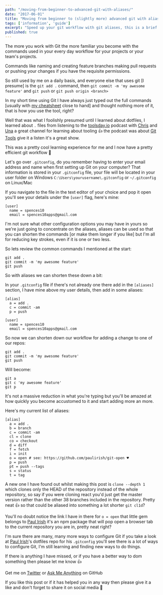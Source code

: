 ```yaml
---
path: "/moving-from-beginner-to-advanced-git-with-aliases/"
date: "2017-06-01"
title: "Moving from beginner to (slightly more) advanced git with aliases."
tags: ['information', 'guide']
excerpt: "Speed up your git workflow with git aliases, this is a brief introduction on using aliases 👌🚀👍"
published: true
---
```


The more you work with Git the more familiar you become with the commands used
in your every day workflow for your projects or your team's projects.

Commands like naming and creating feature branches making pull requests or
pushing your changes if you have the requisite permissions.

So still used by me on a daily basis, and everyone else that uses git [I
presume] is the `git add .` command, then `git commit -m 'my awesome feature'`
and `git push` or `git push origin <branch>`

In my short time using Git I have always just typed out the full commands
[usually with [my cheatsheet][git-cheatsheet] close to hand] and thought nothing
more of it, that is how you use the tool, right?

Well that was what I foolishly presumed until I learned about dotfiles, I
learned about `.` files from listening to the [toolsday.io][toolsday] podcast
with [Chris][chris] and [Una][una] a great channel for learning about tooling 👍
the podcast was about [Git Tools][git-tools] give it a listen it's a great show.

This was a pretty cool learning experience for me and I now have a pretty
efficient git workflow 🚀

Let's go over `.gitconfig`, do you remember having to enter your email address
and name when first setting up Git on your computer? That information is stored
in your `.gitconfig` file, your file will be located in your user folder on
Windows `C:\Users\yourusername\.gitconfig` or `~/.gitconfig` on Linux/Mac

If you navigate to the file in the text editor of your choice and pop it open
you'll see your details under the `[user]` flag, here's mine:

```shell
[user]
  name = spences10
  email = spences10apps@gmail.com
```

I'm not sure what other configuration options you may have in yours so we're
just going to concentrate on the aliases, aliases can be used so that you can
shorten the commands [or make them longer if you like] but I'm all for reducing
key strokes, even if it is one or two less.

So lets review the common commands I mentioned at the start:

```shell
git add .
git commit -m 'my awesome feature'
git push
```

So with aliases we can shorten these down a bit:

In your `.gitconfig` file if there's not already one there add in the
`[aliases]` section, I have mine above my user details, then add in some
aliases:

```shell
[alias]
  a = add .
  c = commit -am
  p = push

[user]
  name = spences10
  email = spences10apps@gmail.com
```

So now we can shorten down our workflow for adding a change to one of our repos:

```shell
git add .
git commit -m 'my awesome feature'
git push
```

Will become:

```shell
git a
git c 'my awesome feature'
git p
```

It's not a massive reduction in what you're typing but you'll be amazed at how
quickly you become accustomed to it and start adding more an more.

Here's my current list of aliases:

```shell
[alias]
  a = add .
  b = branch
  c = commit -am
  cl = clone
  co = checkout
  d = diff
  f = fetch
  i = init
  o = open # see: https://github.com/paulirish/git-open ♥
  p = push
  pt = push --tags
  s = status
  t = tag
```

A new one I have found out whilst making this post is `clone --depth 1` which
clones only the HEAD of the repository instead of the whole repository, so say
if you were cloning react you'd just get the master version rather than the
other 38 branches included in the repository. Pretty neat 👍 so that could be
aliased into something a lot shorter `git cl1d`?

You'll no doubt notice the link I have in there for `o = open` that little gem
belongs to [Paul Irish][pi] it's an npm package that will pop open a browser tab
to the current repository you are in, pretty neat right?

I'm sure there are many, many more ways to configure Git if you take a look at
[Paul Irish][pidf]'s dotfiles repo for his `.gitconfig` you'll see there is a
lot of ways to configure Git, I'm still learning and finding new ways to do
things.

If there is anything I have missed, or if you have a better way to dom something
then please let me know 👍

Get me on [Twitter][sdt] or [Ask Me Anything][ama] on GitHub

If you like this post or if it has helped you in any way then please give it a
like and don't forget to share it on social media 🙌

<!--Links-->

[git-cheatsheet]: https://github.com/spences10/cheat-sheets/blob/master/git.md
[toolsday]: http://www.toolsday.io/
[chris]: http://twitter.com/chrisdhanaraj
[una]: http://twitter.com/una
[git-tools]: http://www.toolsday.io/episodes/git.html
[pi]: https://github.com/paulirish
[pidf]: https://github.com/paulirish/dotfiles/blob/master/.gitconfig
[sdt]: https://twitter.com/ScottDevTweets
[ama]: https://github.com/spences10/ama
